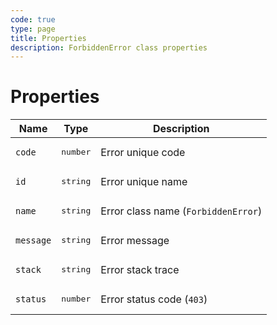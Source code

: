 ```yaml
---
code: true
type: page
title: Properties
description: ForbiddenError class properties
---
```


# Properties

| Name              | Type          | Description |
|-------------------|---------------|-------------|
| `code`         | <pre>number</pre> | Error unique code |
| `id`           | <pre>string</pre> | Error unique name |
| `name`         | <pre>string</pre> | Error class name (`ForbiddenError`) |
| `message`      | <pre>string</pre> | Error message  |
| `stack`        | <pre>string</pre> | Error stack trace |
| `status`       | <pre>number</pre> | Error status code (`403`) |
